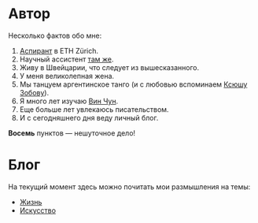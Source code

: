 # Автор

Несколько фактов обо мне:  
1. [Аспирант](http://www.imsb.ethz.ch/research/zamboni/people/admitrenko.html) в ETH Zürich.
2. Научный ассиcтент [там же](http://www.imsb.ethz.ch/research/zamboni.html).
3. Живу в Швейцарии, что следует из вышесказанного.
4. У меня великолепная жена.
5. Мы танцуем аргентинское танго (и с любовью вспоминаем [Ксюшу Зобову](https://vk.com/kseniatango)).
6. Я много лет изучаю [Вин Чун](http://www.wing-chun.ru).
7. Еще больше лет увлекаюсь писательством.
8. И с сегодняшнего дня веду личный блог.

**Восемь** пунктов &mdash; нешуточное дело!

# Блог

На текущий момент здесь можно почитать мои размышления на темы:

- [Жизнь](https://github.com/finelit/blog/tree/master/life)
- [Искусство](https://github.com/finelit/blog/tree/master/arts)
